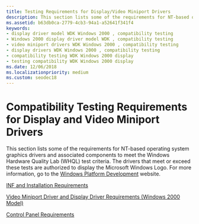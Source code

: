 ```yaml
---
title: Testing Requirements for Display/Video Miniport Drivers
description: This section lists some of the requirements for NT-based operating system graphics drivers and associated components to meet the Windows Hardware Quality Lab (WHQL) test criteria.
ms.assetid: b63db0ca-2779-4cb3-94a1-a52641f341f4
keywords:
- display driver model WDK Windows 2000 , compatibility testing
- Windows 2000 display driver model WDK , compatibility testing
- video miniport drivers WDK Windows 2000 , compatibility testing
- display drivers WDK Windows 2000 , compatibility testing
- compatibility testing WDK Windows 2000 display
- testing compatibility WDK Windows 2000 display
ms.date: 12/06/2018
ms.localizationpriority: medium
ms.custom: seodec18
---
```


# Compatibility Testing Requirements for Display and Video Miniport Drivers

This section lists some of the requirements for NT-based operating system graphics drivers and associated components to meet the Windows Hardware Quality Lab (WHQL) test criteria. The drivers that meet or exceed these tests are authorized to display the Microsoft Windows Logo. For more information, go to the [Windows Platform Development](https://go.microsoft.com/fwlink/p/?linkid=8703) website.

[INF and Installation Requirements](inf-and-installation-requirements.md)

[Video Miniport Driver and Display Driver Requirements (Windows 2000 Model)](video-miniport-driver-and-display-driver-requirements--windows-2000-mo.md)

[Control Panel Requirements](control-panel-requirements.md)

 

 





